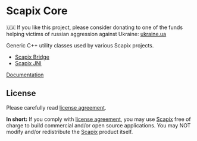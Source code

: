 ﻿# Scapix Core

🇺🇦 If you like this project, please consider donating to one of the funds helping victims of russian aggression against Ukraine: [ukraine.ua](https://war.ukraine.ua/donate/)

Generic C++ utility classes used by various Scapix projects.

- [Scapix Bridge](https://github.com/scapix-com/scapix)
- [Scapix JNI](https://github.com/scapix-com/scapix-jni)

[Documentation](https://www.scapix.com)

## License

Please carefully read [license agreement](LICENSE.txt).

**In short:**
If you comply with [license agreement](LICENSE.txt), you may use [Scapix](https://www.scapix.com) free of charge to build commercial and/or open source applications.
You may NOT modify and/or redistribute the [Scapix](https://www.scapix.com) product itself.
